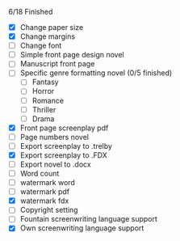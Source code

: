 6/18 Finished
- [x] Change paper size
- [x] Change margins
- [ ] Change font
- [ ] Simple front page design novel
- [ ] Manuscript front page
- [ ] Specific genre formatting novel (0/5 finished)
  - [ ] Fantasy
  - [ ] Horror
  - [ ] Romance
  - [ ] Thriller
  - [ ] Drama
- [x] Front page screenplay pdf
- [ ] Page numbers novel
- [ ] Export screenplay to .trelby
- [x] Export screenplay to .FDX
- [ ] Export novel to .docx
- [ ] Word count
- [ ] watermark word
- [ ] watermark pdf
- [x] watermark fdx
- [ ] Copyright setting
- [ ] Fountain screenwriting language support
- [x] Own screenwriting language support
